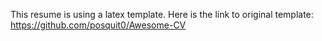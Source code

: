 This resume is using a latex template. Here is the link to original template: https://github.com/posquit0/Awesome-CV
